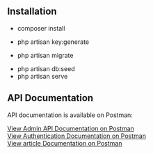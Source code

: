 ## Installation
- composer install
* php artisan key:generate
+ php artisan migrate
- php artisan db:seed
- php artisan serve

## API Documentation
API documentation is available on Postman:

[View Admin API Documentation on Postman](https://documenter.getpostman.com/view/23277839/2s9YkkfNcP) <br> 
[View Authentication Documentation on Postman](https://documenter.getpostman.com/view/23277839/2s9YkkfNgg) <br> 
[View article Documentation on Postman](https://documenter.getpostman.com/view/23277839/2s9YkkfNgi) <br> 
 
